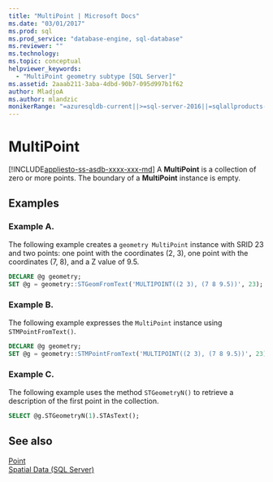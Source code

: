 ```yaml
---
title: "MultiPoint | Microsoft Docs"
ms.date: "03/01/2017"
ms.prod: sql
ms.prod_service: "database-engine, sql-database"
ms.reviewer: ""
ms.technology: 
ms.topic: conceptual
helpviewer_keywords: 
  - "MultiPoint geometry subtype [SQL Server]"
ms.assetid: 2aaab211-3aba-4dbd-90b7-095d997b1f62
author: MladjoA
ms.author: mlandzic
monikerRange: "=azuresqldb-current||>=sql-server-2016||=sqlallproducts-allversions||>=sql-server-linux-2017||=azuresqldb-mi-current"
---
```

# MultiPoint
[!INCLUDE[appliesto-ss-asdb-xxxx-xxx-md](../../includes/appliesto-ss-asdb-xxxx-xxx-md.md)]
  A **MultiPoint** is a collection of zero or more points. The boundary of a **MultiPoint** instance is empty.  
  
## Examples  

### Example A.
The following example creates a `geometry MultiPoint` instance with SRID 23 and two points: one point with the coordinates (2, 3), one point with the coordinates (7, 8), and a Z value of 9.5.  
  
```sql  
DECLARE @g geometry;  
SET @g = geometry::STGeomFromText('MULTIPOINT((2 3), (7 8 9.5))', 23);  
```  
  
### Example B. 
The following example expresses the `MultiPoint` instance using `STMPointFromText()`.  
  
```sql  
DECLARE @g geometry;  
SET @g = geometry::STMPointFromText('MULTIPOINT((2 3), (7 8 9.5))', 23);  
```  
  
### Example C.
The following example uses the method `STGeometryN()` to retrieve a description of the first point in the collection.  
  
```sql  
SELECT @g.STGeometryN(1).STAsText();  
```  
  
## See also  
 [Point](../../relational-databases/spatial/point.md)   
 [Spatial Data &#40;SQL Server&#41;](../../relational-databases/spatial/spatial-data-sql-server.md)  
  
  
